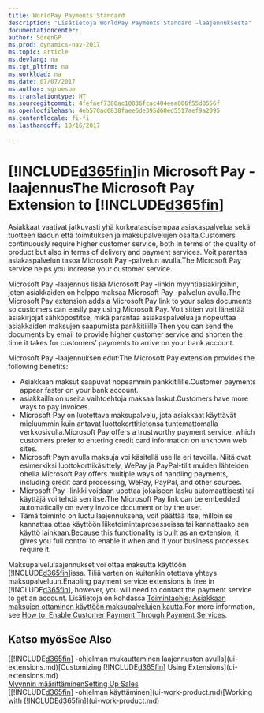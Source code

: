 ```yaml
---
title: WorldPay Payments Standard
description: "Lisätietoja WorldPay Payments Standard -laajennuksesta"
documentationcenter: 
author: SorenGP
ms.prod: dynamics-nav-2017
ms.topic: article
ms.devlang: na
ms.tgt_pltfrm: na
ms.workload: na
ms.date: 07/07/2017
ms.author: sgroespe
ms.translationtype: HT
ms.sourcegitcommit: 4fefaef7380ac10836fcac404eea006f55d8556f
ms.openlocfilehash: 4eb570ad6838faee6de395d68ed5517aef9a2095
ms.contentlocale: fi-fi
ms.lasthandoff: 10/16/2017

---
```

# <a name="the-microsoft-pay-extension-to-included365finincludesd365finlongmdmd"></a><span data-ttu-id="c0259-103">[!INCLUDE[d365fin](includes/d365fin_long_md.md)]in Microsoft Pay -laajennus</span><span class="sxs-lookup"><span data-stu-id="c0259-103">The Microsoft Pay Extension to [!INCLUDE[d365fin](includes/d365fin_long_md.md)]</span></span>
<span data-ttu-id="c0259-104">Asiakkaat vaativat jatkuvasti yhä korkeatasoisempaa asiakaspalvelua sekä tuotteen laadun että toimituksen ja maksupalvelujen osalta.</span><span class="sxs-lookup"><span data-stu-id="c0259-104">Customers continuously require higher customer service, both in terms of the quality of product but also in terms of delivery and payment services.</span></span> <span data-ttu-id="c0259-105">Voit parantaa asiakaspalvelun tasoa Microsoft Pay -palvelun avulla.</span><span class="sxs-lookup"><span data-stu-id="c0259-105">The Microsoft Pay service helps you increase your customer service.</span></span>

<span data-ttu-id="c0259-106">Microsoft Pay -laajennus lisää Microsoft Pay -linkin myyntiasiakirjoihin, joten asiakkaiden on helppo maksaa Microsoft Pay -palvelun avulla.</span><span class="sxs-lookup"><span data-stu-id="c0259-106">The Microsoft Pay extension adds a Microsoft Pay link to your sales documents so customers can easily pay using Microsoft Pay.</span></span> <span data-ttu-id="c0259-107">Voit sitten voit lähettää asiakirjojat sähköpostitse, mikä parantaa asiakaspalvelua ja nopeuttaa asiakkaiden maksujen saapumista pankkitilille.</span><span class="sxs-lookup"><span data-stu-id="c0259-107">Then you can send the documents by email to provide higher customer service and shorten the time it takes for customers’ payments to arrive on your bank account.</span></span>

<span data-ttu-id="c0259-108">Microsoft Pay -laajennuksen edut:</span><span class="sxs-lookup"><span data-stu-id="c0259-108">The Microsoft Pay extension provides the following benefits:</span></span>
- <span data-ttu-id="c0259-109">Asiakkaan maksut saapuvat nopeammin pankkitilille.</span><span class="sxs-lookup"><span data-stu-id="c0259-109">Customer payments appear faster on your bank account.</span></span>
- <span data-ttu-id="c0259-110">asiakkailla on useita vaihtoehtoja maksaa laskut.</span><span class="sxs-lookup"><span data-stu-id="c0259-110">Customers have more ways to pay invoices.</span></span>
- <span data-ttu-id="c0259-111">Microsoft Pay on luotettava maksupalvelu, jota asiakkaat käyttävät mieluummin kuin antavat luottokorttitietonsa tuntemattomalla verkkosivulla.</span><span class="sxs-lookup"><span data-stu-id="c0259-111">Microsoft Pay offers a trustworthy payment service, which customers prefer to entering credit card information on unknown web sites.</span></span>
- <span data-ttu-id="c0259-112">Microsoft Payn avulla maksuja voi käsitellä useilla eri tavoilla. Niitä ovat esimerkiksi luottokorttikäsittely, WePay ja PayPal-tilit muiden lähteiden ohella.</span><span class="sxs-lookup"><span data-stu-id="c0259-112">Microsoft Pay offers multiple ways of handling payments, including credit card processing, WePay, PayPal, and other sources.</span></span>
- <span data-ttu-id="c0259-113">Microsoft Pay -linkki voidaan upottaa jokaiseen lasku automaattisesti tai käyttäjä voi tehdä sen itse.</span><span class="sxs-lookup"><span data-stu-id="c0259-113">The Microsoft Pay link can be embedded automatically on every invoice document or by the user.</span></span>
- <span data-ttu-id="c0259-114">Tämä toiminto on luotu laajennuksena, voit päättää itse, milloin se kannattaa ottaa käyttöön liiketoimintaprosesseissa tai kannattaako sen käyttö lainkaan.</span><span class="sxs-lookup"><span data-stu-id="c0259-114">Because this functionality is built as an extension, it gives you full control to enable it when and if your business processes require it.</span></span>

<span data-ttu-id="c0259-115">Maksupalvelulaajennukset voi ottaa maksutta käyttöön [!INCLUDE[d365fin](includes/d365fin_md.md)]issa. Tiliä varten on kuitenkin otettava yhteys maksupalveluun.</span><span class="sxs-lookup"><span data-stu-id="c0259-115">Enabling payment service extensions is free in [!INCLUDE[d365fin](includes/d365fin_md.md)], however, you will need to contact the payment service to get an account.</span></span> <span data-ttu-id="c0259-116">Lisätietoja on kohdassa [Toimintaohje: Asiakkaan maksujen ottaminen käyttöön maksupalvelujen kautta](sales-how-enable-payment-service-extensions.md).</span><span class="sxs-lookup"><span data-stu-id="c0259-116">For more information, see [How to: Enable Customer Payment Through Payment Services](sales-how-enable-payment-service-extensions.md).</span></span>

## <a name="see-also"></a><span data-ttu-id="c0259-117">Katso myös</span><span class="sxs-lookup"><span data-stu-id="c0259-117">See Also</span></span>
<span data-ttu-id="c0259-118">[[!INCLUDE[d365fin](includes/d365fin_md.md)] -ohjelman mukauttaminen laajennusten avulla](ui-extensions.md)</span><span class="sxs-lookup"><span data-stu-id="c0259-118">[Customizing [!INCLUDE[d365fin](includes/d365fin_md.md)] Using Extensions](ui-extensions.md)</span></span>  
[<span data-ttu-id="c0259-119">Myynnin määrittäminen</span><span class="sxs-lookup"><span data-stu-id="c0259-119">Setting Up Sales</span></span>](sales-setup-sales.md)  
<span data-ttu-id="c0259-120">[[!INCLUDE[d365fin](includes/d365fin_md.md)] -ohjelman käyttäminen](ui-work-product.md)</span><span class="sxs-lookup"><span data-stu-id="c0259-120">[Working with [!INCLUDE[d365fin](includes/d365fin_md.md)]](ui-work-product.md)</span></span>

